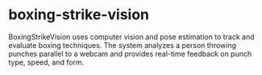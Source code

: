 # boxing-strike-vision
BoxingStrikeVision uses computer vision and pose estimation to track and evaluate boxing techniques. The system analyzes a person throwing punches parallel to a webcam and provides real-time feedback on punch type, speed, and form.
